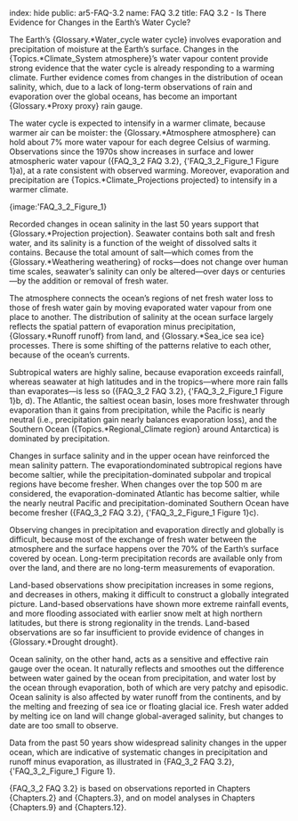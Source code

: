 index: hide
public: ar5-FAQ-3.2
name: FAQ 3.2
title: FAQ 3.2 - Is There Evidence for Changes in the Earth’s Water Cycle?

The Earth’s {Glossary.*Water_cycle water cycle} involves evaporation and precipitation of moisture at the Earth’s surface. Changes in the {Topics.*Climate_System atmosphere}’s water vapour content provide strong evidence that the water cycle is already responding to a warming climate. Further evidence comes from changes in the distribution of ocean salinity, which, due to a lack of long-term observations of rain and evaporation over the global oceans, has become an important {Glossary.*Proxy proxy} rain gauge.

The water cycle is expected to intensify in a warmer climate, because warmer air can be moister: the {Glossary.*Atmosphere atmosphere} can hold about 7% more water vapour for each degree Celsius of warming. Observations since the 1970s show increases in surface and lower atmospheric water vapour ({FAQ_3_2 FAQ 3.2}, {'FAQ_3_2_Figure_1 Figure 1}a), at a rate consistent with observed warming. Moreover, evaporation and precipitation are {Topics.*Climate_Projections projected} to intensify in a warmer climate.

{image:'FAQ_3_2_Figure_1}

Recorded changes in ocean salinity in the last 50 years support that {Glossary.*Projection projection}. Seawater contains both salt and fresh water, and its salinity is a function of the weight of dissolved salts it contains. Because the total amount of salt—which comes from the {Glossary.*Weathering weathering} of rocks—does not change over human time scales, seawater’s salinity can only be altered—over days or centuries—by the addition or removal of fresh water.

The atmosphere connects the ocean’s regions of net fresh water loss to those of fresh water gain by moving evaporated water vapour from one place to another. The distribution of salinity at the ocean surface largely reflects the spatial pattern of evaporation minus precipitation, {Glossary.*Runoff runoff} from land, and {Glossary.*Sea_ice sea ice} processes. There is some shifting of the patterns relative to each other, because of the ocean’s currents.

Subtropical waters are highly saline, because evaporation exceeds rainfall, whereas seawater at high latitudes and in the tropics—where more rain falls than evaporates—is less so ({FAQ_3_2 FAQ 3.2}, {'FAQ_3_2_Figure_1 Figure 1}b, d). The Atlantic, the saltiest ocean basin, loses more freshwater through evaporation than it gains from precipitation, while the Pacific is nearly neutral (i.e., precipitation gain nearly balances evaporation loss), and the Southern Ocean ({Topics.*Regional_Climate region} around Antarctica) is dominated by precipitation.

Changes in surface salinity and in the upper ocean have reinforced the mean salinity pattern. The evaporationdominated subtropical regions have become saltier, while the precipitation-dominated subpolar and tropical regions have become fresher. When changes over the top 500 m are considered, the evaporation-dominated Atlantic has become saltier, while the nearly neutral Pacific and precipitation-dominated Southern Ocean have become fresher ({FAQ_3_2 FAQ 3.2}, {'FAQ_3_2_Figure_1 Figure 1}c).

Observing changes in precipitation and evaporation directly and globally is difficult, because most of the exchange of fresh water between the atmosphere and the surface happens over the 70% of the Earth’s surface covered by ocean. Long-term precipitation records are available only from over the land, and there are no long-term measurements of evaporation.

Land-based observations show precipitation increases in some regions, and decreases in others, making it difficult to construct a globally integrated picture. Land-based observations have shown more extreme rainfall events, and more flooding associated with earlier snow melt at high northern latitudes, but there is strong regionality in the trends. Land-based observations are so far insufficient to provide evidence of changes in {Glossary.*Drought drought}.

Ocean salinity, on the other hand, acts as a sensitive and effective rain gauge over the ocean. It naturally reflects and smoothes out the difference between water gained by the ocean from precipitation, and water lost by the ocean through evaporation, both of which are very patchy and episodic. Ocean salinity is also affected by water runoff from the continents, and by the melting and freezing of sea ice or floating glacial ice. Fresh water added by melting ice on land will change global-averaged salinity, but changes to date are too small to observe.

Data from the past 50 years show widespread salinity changes in the upper ocean, which are indicative of systematic changes in precipitation and runoff minus evaporation, as illustrated in {FAQ_3_2 FAQ 3.2}, {'FAQ_3_2_Figure_1 Figure 1}.

{FAQ_3_2 FAQ 3.2} is based on observations reported in Chapters {Chapters.2} and {Chapters.3}, and on model analyses in Chapters {Chapters.9} and {Chapters.12}.
